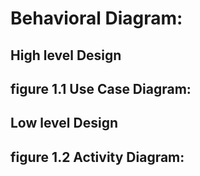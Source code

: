 # Behavioral Diagram: 

## High level Design
## figure 1.1 Use Case Diagram:

## Low level Design
## figure 1.2 Activity Diagram: